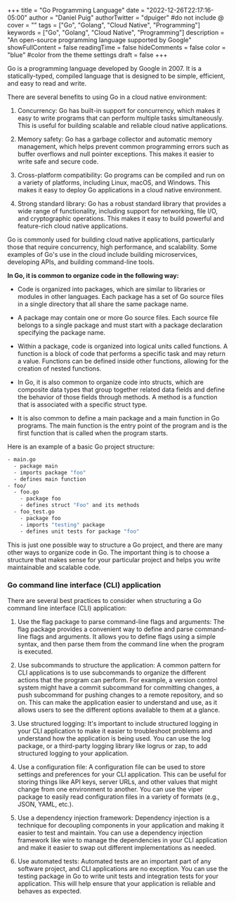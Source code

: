 +++
title = "Go Programming Language"
date = "2022-12-26T22:17:16-05:00"
author = "Daniel Puig"
authorTwitter = "dpuiger" #do not include @
cover = ""
tags = ["Go", "Golang", "Cloud Native", "Programming"]
keywords = ["Go", "Golang", "Cloud Native", "Programming"]
description = "An open-source programming language supported by Google"
showFullContent = false
readingTime = false
hideComments = false
color = "blue" #color from the theme settings
draft = false
+++

Go is a programming language developed by Google in 2007. It is a statically-typed, compiled language that is designed to be simple, efficient, and easy to read and write.

There are several benefits to using Go in a cloud native environment:

1. Concurrency: Go has built-in support for concurrency, which makes it easy to write programs that can perform multiple tasks simultaneously. This is useful for building scalable and reliable cloud native applications.

2. Memory safety: Go has a garbage collector and automatic memory management, which helps prevent common programming errors such as buffer overflows and null pointer exceptions. This makes it easier to write safe and secure code.

3. Cross-platform compatibility: Go programs can be compiled and run on a variety of platforms, including Linux, macOS, and Windows. This makes it easy to deploy Go applications in a cloud native environment.

4. Strong standard library: Go has a robust standard library that provides a wide range of functionality, including support for networking, file I/O, and cryptographic operations. This makes it easy to build powerful and feature-rich cloud native applications.

Go is commonly used for building cloud native applications, particularly those that require concurrency, high performance, and scalability. Some examples of Go's use in the cloud include building microservices, developing APIs, and building command-line tools.

__In Go, it is common to organize code in the following way:__

- Code is organized into packages, which are similar to libraries or modules in other languages. Each package has a set of Go source files in a single directory that all share the same package name.

- A package may contain one or more Go source files. Each source file belongs to a single package and must start with a package declaration specifying the package name.

- Within a package, code is organized into logical units called functions. A function is a block of code that performs a specific task and may return a value. Functions can be defined inside other functions, allowing for the creation of nested functions.

- In Go, it is also common to organize code into structs, which are composite data types that group together related data fields and define the behavior of those fields through methods. A method is a function that is associated with a specific struct type.

- It is also common to define a main package and a main function in Go programs. The main function is the entry point of the program and is the first function that is called when the program starts.

Here is an example of a basic Go project structure:

```sh
- main.go
  - package main
  - imports package "foo"
  - defines main function
- foo/
  - foo.go
    - package foo
    - defines struct "Foo" and its methods
  - foo_test.go
    - package foo
    - imports "testing" package
    - defines unit tests for package "foo"
```

This is just one possible way to structure a Go project, and there are many other ways to organize code in Go. The important thing is to choose a structure that makes sense for your particular project and helps you write maintainable and scalable code.

### Go command line interface (CLI) application

There are several best practices to consider when structuring a Go command line interface (CLI) application:

1. Use the flag package to parse command-line flags and arguments: The flag package provides a convenient way to define and parse command-line flags and arguments. It allows you to define flags using a simple syntax, and then parse them from the command line when the program is executed.

2. Use subcommands to structure the application: A common pattern for CLI applications is to use subcommands to organize the different actions that the program can perform. For example, a version control system might have a commit subcommand for committing changes, a push subcommand for pushing changes to a remote repository, and so on. This can make the application easier to understand and use, as it allows users to see the different options available to them at a glance.

3. Use structured logging: It's important to include structured logging in your CLI application to make it easier to troubleshoot problems and understand how the application is being used. You can use the log package, or a third-party logging library like logrus or zap, to add structured logging to your application.

4. Use a configuration file: A configuration file can be used to store settings and preferences for your CLI application. This can be useful for storing things like API keys, server URLs, and other values that might change from one environment to another. You can use the viper package to easily read configuration files in a variety of formats (e.g., JSON, YAML, etc.).

5. Use a dependency injection framework: Dependency injection is a technique for decoupling components in your application and making it easier to test and maintain. You can use a dependency injection framework like wire to manage the dependencies in your CLI application and make it easier to swap out different implementations as needed.

6. Use automated tests: Automated tests are an important part of any software project, and CLI applications are no exception. You can use the testing package in Go to write unit tests and integration tests for your application. This will help ensure that your application is reliable and behaves as expected.